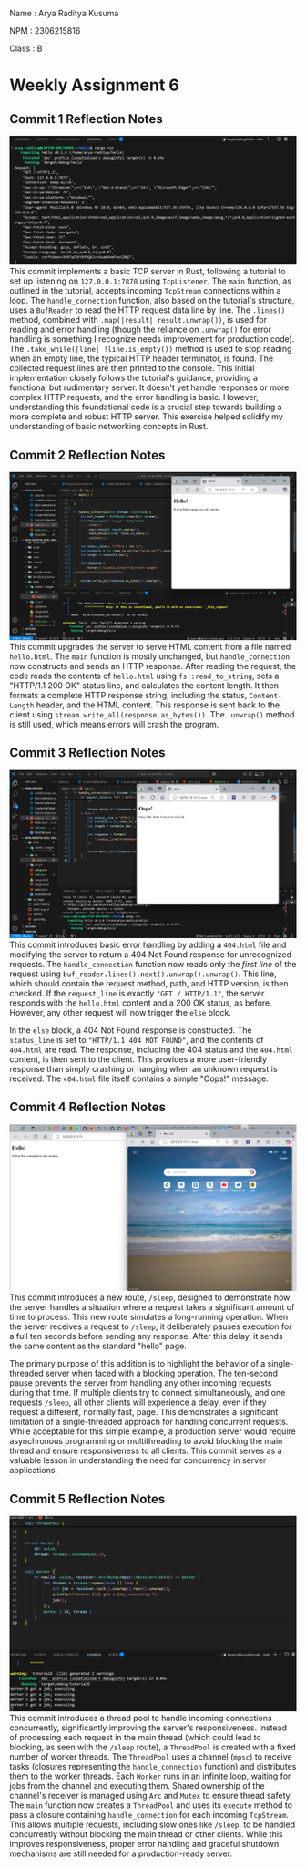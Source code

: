 Name    : Arya Raditya Kusuma

NPM     : 2306215816

Class    : B


# Weekly Assignment 6

## Commit 1 Reflection Notes
![Commit 1 screen capture](/assets/images/commit1.png) 
This commit implements a basic TCP server in Rust, following a tutorial to set up listening on `127.0.0.1:7878` using `TcpListener`. The `main` function, as outlined in the tutorial, accepts incoming `TcpStream` connections within a loop. The `handle_connection` function, also based on the tutorial's structure, uses a `BufReader` to read the HTTP request data line by line. The `.lines()` method, combined with `.map(|result| result.unwrap())`, is used for reading and error handling (though the reliance on `.unwrap()` for error handling is something I recognize needs improvement for production code). The `.take_while(|line| !line.is_empty())` method is used to stop reading when an empty line, the typical HTTP header terminator, is found. The collected request lines are then printed to the console. This initial implementation closely follows the tutorial's guidance, providing a functional but rudimentary server. It doesn't yet handle responses or more complex HTTP requests, and the error handling is basic. However, understanding this foundational code is a crucial step towards building a more complete and robust HTTP server. This exercise helped solidify my understanding of basic networking concepts in Rust.

## Commit 2 Reflection Notes
![Commit 2 screen capture](/assets/images/commit2.png) 
This commit upgrades the server to serve HTML content from a file named `hello.html`. The `main` function is mostly unchanged, but `handle_connection` now constructs and sends an HTTP response. After reading the request, the code reads the contents of `hello.html` using `fs::read_to_string`, sets a "HTTP/1.1 200 OK" status line, and calculates the content length.  It then formats a complete HTTP response string, including the status, `Content-Length` header, and the HTML content.  This response is sent back to the client using `stream.write_all(response.as_bytes())`. The `.unwrap()` method is still used, which means errors will crash the program.

## Commit 3 Reflection Notes
![Commit 3 screen capture](/assets/images/commit3.png) 
This commit introduces basic error handling by adding a `404.html` file and modifying the server to return a 404 Not Found response for unrecognized requests.  The `handle_connection` function now reads only the *first line* of the request using `buf_reader.lines().next().unwrap().unwrap()`.  This line, which should contain the request method, path, and HTTP version, is then checked.  If the `request_line` is exactly `"GET / HTTP/1.1"`, the server responds with the `hello.html` content and a 200 OK status, as before.  However, any other request will now trigger the `else` block.

In the `else` block, a 404 Not Found response is constructed. The `status_line` is set to `"HTTP/1.1 404 NOT FOUND"`, and the contents of `404.html` are read.  The response, including the 404 status and the `404.html` content, is then sent to the client.  This provides a more user-friendly response than simply crashing or hanging when an unknown request is received.  The `404.html` file itself contains a simple "Oops!" message.

## Commit 4 Reflection Notes
![Commit 4 screen capture](/assets/images/commit4.png) 
This commit introduces a new route, `/sleep`, designed to demonstrate how the server handles a situation where a request takes a significant amount of time to process. This new route simulates a long-running operation. When the server receives a request to `/sleep`, it deliberately pauses execution for a full ten seconds before sending any response.  After this delay, it sends the same content as the standard "hello" page.

The primary purpose of this addition is to highlight the behavior of a single-threaded server when faced with a blocking operation. The ten-second pause prevents the server from handling any other incoming requests during that time. If multiple clients try to connect simultaneously, and one requests `/sleep`, all other clients will experience a delay, even if they request a different, normally fast, page. This demonstrates a significant limitation of a single-threaded approach for handling concurrent requests. While acceptable for this simple example, a production server would require asynchronous programming or multithreading to avoid blocking the main thread and ensure responsiveness to all clients. This commit serves as a valuable lesson in understanding the need for concurrency in server applications.

## Commit 5 Reflection Notes
![Commit 5 screen capture](/assets/images/commit5.png) 
This commit introduces a thread pool to handle incoming connections concurrently, significantly improving the server's responsiveness.  Instead of processing each request in the main thread (which could lead to blocking, as seen with the `/sleep` route), a `ThreadPool` is created with a fixed number of worker threads.  The `ThreadPool` uses a channel (`mpsc`) to receive tasks (closures representing the `handle_connection` function) and distributes them to the worker threads.  Each `Worker` runs in an infinite loop, waiting for jobs from the channel and executing them.  Shared ownership of the channel's receiver is managed using `Arc` and `Mutex` to ensure thread safety. The `main` function now creates a `ThreadPool` and uses its `execute` method to pass a closure containing `handle_connection` for each incoming `TcpStream`. This allows multiple requests, including slow ones like `/sleep`, to be handled concurrently without blocking the main thread or other clients. While this improves responsiveness, proper error handling and graceful shutdown mechanisms are still needed for a production-ready server.